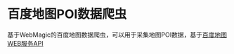 # 百度地图POI数据爬虫
基于WebMagic的百度地图数据爬虫，可以用于采集地图POI数据，基于[百度地图WEB服务API](http://lbsyun.baidu.com/index.php?title=webapi)
